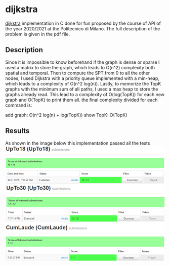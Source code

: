 # dijkstra
[dijkstra](http://www.csl.mtu.edu/cs4321/www/Lectures/Lecture%2020%20-%20Dijkstra%20Algorithm.htm) implementation in C done for fun proposed by the course of API of the year 2020/2021 at the Politecnico di Milano.
The full description of the problem is given in the pdf file.
## Description
Since it is impossible to know beforehand if the graph is dense or sparse I used a matrix to store the graph, which leads to O(n^2) complexity both spatial and temporal. Then to compute the SPT from 0 to all the other nodes, I used Dijkstra with a priority queue implemented with a min-heap, which leads to a complexity of O(n^2 log(n)). Lastly, to memorize the TopK graphs with the minimum sum of all paths, I used a max heap to store the graphs already read. This lead to a complexity of O(log(TopK)) for each new graph and O(TopK) to print them all. the final complexity divided for each command is:

add graph: O(n^2 log(n) + log(TopK))
show TopK: O(TopK)
## Results
As shown in the image below this implementation passed all the tests
![alt text](results.png)
